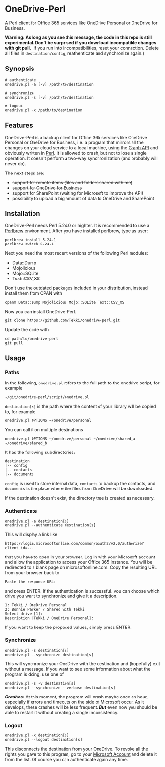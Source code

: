 # OneDrive-Perl

A Perl client for Office 365 services like OneDrive Personal or OneDrive for Business.

**Warning: As long as you see this message, the code in this repo is still experimental. Don't be surprised if you download incompatible changes with git pull.**
(If you run into incompatibilities, reset your connection. Delete all files in `destination/config`, reathenticate and synchronize again.)

## Synopsis

    # authenticate
    onedrive.pl -a [-v] /path/to/destination

    # synchronize
    onedrive.pl -s [-v] /path/to/destination

    # logout
    onedrive.pl -x /path/to/destination

## Features

OneDrive-Perl is a backup client for Office 365 services like OneDrive Personal or OneDrive for Business, i.e. a program that mirrors all the changes on your cloud service to a local machine, using the [Graph API](https://developer.microsoft.com/en-us/graph/) and obviously written in [Perl](https://www.perl.org). It is allowed to crash, but not to lose a single operation. It doesn't perform a two-way synchronization (and probably will never do).

The next steps are:
  * ~~support for remote items (files and folders shared with me)~~
  * ~~support for OneDrive for Business~~
  * support for SharePoint (waiting for Microsoft to improve the API)
  * possibility to upload a big amount of data to OneDrive and SharePoint

## Installation

OneDrive-Perl needs Perl 5.24.0 or highter. It is recommended to use a [Perlbrew](https://perlbrew.pl) environment. After you have installed perlbrew, type as user:

    perlbrew install 5.24.1
    perlbrew switch 5.24.1

Next you need the most recent versions of the following Perl modules:
  * Data::Dump
  * Mojolicious
  * Mojo::SQLite
  * Text::CSV_XS

Don't use the outdated packages included in your distribution, instead install them from CPAN with

    cpanm Data::Dump Mojolicious Mojo::SQLite Text::CSV_XS

Now you can install OneDrive-Perl.

    git clone https://github.com/Tekki/onedrive-perl.git

Update the code with

    cd path/to/onedrive-perl
    git pull

## Usage

### Paths

In the following, `onedrive.pl` refers to the full path to the onedrive script, for example

    ~/git/onedrive-perl/script/onedrive.pl

`destination[s]` is the path where the content of your library will be copied to, for example

    onedrive.pl OPTIONS ~/onedrive/personal

You can call it on multiple destinations

    onedrive.pl OPTIONS ~/onedrive/personal ~/onedrive/shared_a ~/onedrive/shared_b

It has the following subdirectories:

    destination
    |-- config
    |-- contacts
    |-- documents

`config` is used to store internal data, `contacts` to backup the contacts, and `documents` is the place where the files from OneDrive will be downloaded.

If the destination doesn't exist, the directory tree is created as necessary.

### Authenticate

    onedrive.pl -a destination[s]
    onedrive.pl --authenticate destination[s]

This will display a link like

    https://login.microsoftonline.com/common/oauth2/v2.0/authorize?client_id=...

that you have to open in your browser. Log in with your Microsoft account and allow the application to access your Office 365 instance. You will be redirected to a blank page on microsoftonline.com. Copy the resulting URL from your browser back to

    Paste the response URL:

and press ENTER. If the authentication is successful, you can choose which drive you want to synchronize and give it a description.

    1: Tekki / OneDrive Personal
    2: Bonnie Parker / Shared with Tekki
    Select drive [1]:
    Description [Tekki / OneDrive Personal]:

If you want to keep the proposed values, simply press ENTER.

### Synchronize

    onedrive.pl -s destination[s]
    onedrive.pl --synchronize destination[s]

This will synchronize your OneDrive with the destination and (hopefully) exit without a message. If you want to see some information about what the program is doing, use one of

    onedrive.pl -s -v destination[s]
    onedrive.pl --synchronize --verbose destination[s]

***Crashes:*** At this moment, the program will crash maybe once an hour, especially if errors and timeouts on the side of Microsoft occur. As it develops, these crashes will be less frequent. ***But*** even now you should be able to restart it without creating a single inconsistency.

### Logout

    onedrive.pl -x destination[s]
    onedrive.pl --logout destination[s]

This disconnects the destination from your OneDrive. To revoke all the rights you gave to this program, go to your [Microsoft Account](https://account.live.com/consent/Manage) and delete it from the list. Of course you can authenticate again any time.
